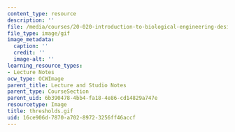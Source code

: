 ```yaml
---
content_type: resource
description: ''
file: /media/courses/20-020-introduction-to-biological-engineering-design-spring-2009/16ce906d7870a70289723256ff46accf_thresholds.gif
file_type: image/gif
image_metadata:
  caption: ''
  credit: ''
  image-alt: ''
learning_resource_types:
- Lecture Notes
ocw_type: OCWImage
parent_title: Lecture and Studio Notes
parent_type: CourseSection
parent_uid: 6b390478-4bb4-fa18-4e86-cd14829a747e
resourcetype: Image
title: thresholds.gif
uid: 16ce906d-7870-a702-8972-3256ff46accf
---
```

